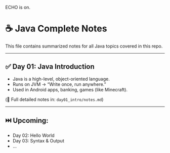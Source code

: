 ECHO is on.
# ☕ Java Complete Notes

This file contains summarized notes for all Java topics covered in this repo.

---

## ✅ Day 01: Java Introduction
- Java is a high-level, object-oriented language.
- Runs on JVM → “Write once, run anywhere.”
- Used in Android apps, banking, games (like Minecraft).

(🧠 Full detailed notes in: `day01_intro/notes.md`)

---

## ⏭️ Upcoming:
- Day 02: Hello World
- Day 03: Syntax & Output
- ...

